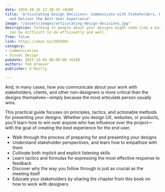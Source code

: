 ```yaml
---
date: 2019-10-16 12:38:33 +0100
title: 'Articulating Design Decisions: Communicate with Stakeholders, Keep Your Sanity,
  and Deliver the Best User Experience'
image: "/assets/images/articulating-design-decisions.jpg"
description: Talking to people about your designs might seem like a basic skill, but it
  can be difficult to do efficiently and well.
free: false
link: https://amzn.to/2OSO98c
category:
- Communication
- Visual design
pubdate: 2015-10-05 00:00:00 +0100
authors: Tom Greever
publisher: O'Reilly

---
```

And, in many cases, how you communicate about your work with stakeholders, clients, and other non-designers is more critical than the designs themselves—simply because the most articulate person usually wins.

This practical guide focuses on principles, tactics, and actionable methods for presenting your designs. Whether you design UX, websites, or products, you’ll learn how to win over anyone who has influence over the project—with the goal of creating the best experience for the end user.

* Walk through the process of preparing for and presenting your designs
* Understand stakeholder perspectives, and learn how to empathize with them
* Cultivate both implicit and explicit listening skills
* Learn tactics and formulas for expressing the most effective response to feedback
* Discover why the way you follow through is just as crucial as the meeting itself
* Educate your stakeholders by sharing the chapter from this book on how to work with designers
